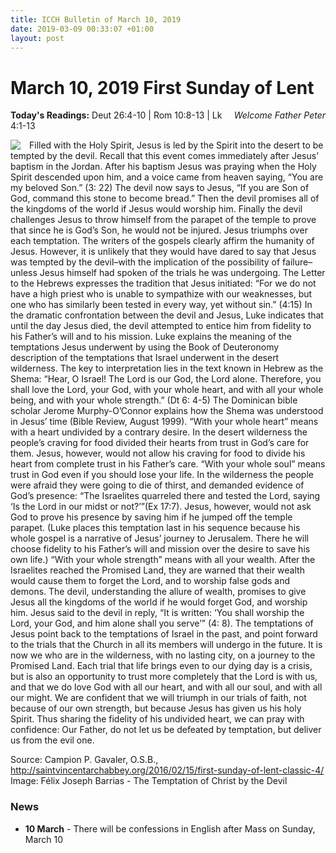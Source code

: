 ```yaml
---
title: ICCH Bulletin of March 10, 2019
date: 2019-03-09 00:33:07 +01:00
layout: post
---
```


# March 10, 2019 First Sunday of Lent
<span style="float: right"><em>Welcome Father Peter</em></span>
**Today's Readings:** Deut 26:4-10 | Rom 10:8-13 | Lk 4:1-13


<img style="float: left; margin-right: 1em;" src="https://upload.wikimedia.org/wikipedia/commons/5/54/F%C3%A9lix_Joseph_Barrias_-_The_Temptation_of_Christ_by_the_Devil_-_Google_Art_Project.jpg">

Filled with the Holy Spirit, Jesus is led by the Spirit into the desert to be tempted by the devil. Recall that this event comes immediately after Jesus’ baptism in the Jordan. After his baptism Jesus was praying when the Holy Spirit descended upon him, and a voice came from heaven saying, “You are my beloved Son.” (3: 22) The devil now says to Jesus, “If you are Son of God, command this stone to become bread.” Then the devil promises all of the kingdoms of the world if Jesus would worship him. Finally the devil challenges Jesus to throw himself from the parapet of the temple to prove that since he is God’s Son, he would not be injured. Jesus triumphs over each temptation.
The writers of the gospels clearly affirm the humanity of Jesus. However, it is unlikely that they would have dared to say that Jesus was tempted by the devil–with the implication of the possibility of failure–unless Jesus himself had spoken of the trials he was undergoing. The Letter to the Hebrews expresses the tradition that Jesus initiated: “For we do not have a high priest who is unable to sympathize with our weaknesses, but one who has similarly been tested in every way, yet without sin.” (4:15) In the dramatic confrontation between the devil and Jesus, Luke indicates that until the day Jesus died, the devil attempted to entice him from fidelity to his Father’s will and to his mission.
Luke explains the meaning of the temptations Jesus underwent by using the Book of Deuteronomy description of the temptations that Israel underwent in the desert wilderness. The key to interpretation lies in the text known in Hebrew as the Shema: “Hear, O Israel! The Lord is our God, the Lord alone. Therefore, you shall love the Lord, your God, with your whole heart, and with all your whole being, and with your whole strength.” (Dt 6: 4-5) The Dominican bible scholar Jerome Murphy-O’Connor explains how the Shema was
understood in Jesus’ time (Bible Review, August 1999).
“With your whole heart” means with a heart undivided by a contrary desire. In the desert wilderness the people’s craving for food divided their hearts from trust in God’s care for them. Jesus, however, would not allow his craving for food to divide his heart from complete trust in his Father’s care. “With your whole soul” means trust in God even if you should lose your life. In the wilderness the people were afraid they were going to die of thirst, and demanded evidence of God’s presence: “The Israelites quarreled there and tested the Lord, saying ‘Is the Lord in our midst or not?’”(Ex 17:7). Jesus, however, would not ask God to prove his presence by saving him if he jumped off the temple parapet. (Luke places this temptation last in his sequence because his whole gospel is a narrative of Jesus’ journey to Jerusalem. There he will choose fidelity to his Father’s will and mission over the desire to save his own life.) “With your whole strength” means with all your wealth. After the Israelites reached the Promised Land, they are warned that their wealth would cause them to forget the Lord, and to worship false gods and demons. The devil, understanding the allure of wealth, promises to give Jesus all the kingdoms of the world if he would forget God, and worship him. Jesus said to the devil in reply, “It is written: ‘You shall worship the Lord, your God, and him alone shall you serve’” (4: 8).
The temptations of Jesus point back to the temptations of Israel in the past, and point forward to the trials that the Church in all its members will undergo in the future. It is now we who are in the wilderness, with no lasting city, on a journey to the Promised Land. Each trial that life brings even to our dying day is a crisis, but is also an opportunity to trust more completely that the Lord is with us, and that we do love God with all our heart, and with all our soul, and with all our might. We are confident that we will triumph in our trials of faith, not because of our own strength, but because Jesus has given us his holy Spirit. Thus sharing the fidelity of his undivided heart, we can pray with confidence: Our Father, do not let us be defeated by temptation, but deliver us from the evil one.

Source: Campion P. Gavaler, O.S.B., http://saintvincentarchabbey.org/2016/02/15/first-sunday-of-lent-classic-4/ 
Image: Félix Joseph Barrias - The Temptation of Christ by the Devil

### News 

* **10 March** - There will be confessions in English after Mass on Sunday, March 10
